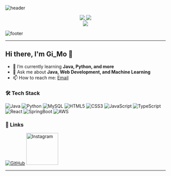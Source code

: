 ![header](https://capsule-render.vercel.app/api?type=wave&color=0:2b90d9,100:00c6ff&height=200&section=header&text=Gi_Mo&fontSize=30&fontColor=ffffff)
<div align="center">
  <a href="https://github.com/JiSangChoe/Java_basic">
    <img src="https://github-readme-stats.vercel.app/api/pin/?username=JiSangChoe&repo=Java_basic&theme=rose_pine" />
  </a>
  <img src="https://github-readme-stats.vercel.app/api/top-langs/?username=JiSangChoe&layout=compact&theme=rose_pine" />
</div>

<div align="center">
  <img src="https://github-readme-stats.vercel.app/api/wakatime?username=JiSangChoe&theme=rose_pine" />
</div>

![footer](https://capsule-render.vercel.app/api?type=wave&color=0:00c6ff,100:2b90d9&height=100&section=footer)

---

## Hi there, I'm Gi_Mo 👋

- 🌱 I’m currently learning **Java, Python, and more**
- 💬 Ask me about **Java, Web Development, and Machine Learning**
- 📫 How to reach me: [Email](mailto:chlwltkd512@naver.com)

### 🛠 Tech Stack
![Java](https://img.shields.io/badge/Java-%23ED8B00.svg?style=for-the-badge&logo=openjdk&logoColor=white)
![Python](https://img.shields.io/badge/Python-%2314354C.svg?style=for-the-badge&logo=python&logoColor=white)
![MySQL](https://img.shields.io/badge/MySQL-%2300f.svg?style=for-the-badge&logo=mysql&logoColor=white)
![HTML5](https://img.shields.io/badge/HTML5-%23E34F26.svg?style=for-the-badge&logo=html5&logoColor=white)
![CSS3](https://img.shields.io/badge/CSS3-%231572B6.svg?style=for-the-badge&logo=css3&logoColor=white)
![JavaScript](https://img.shields.io/badge/JavaScript-%23F7DF1E.svg?style=for-the-badge&logo=javascript&logoColor=black)
![TypeScript](https://img.shields.io/badge/TypeScript-%23007ACC.svg?style=for-the-badge&logo=typescript&logoColor=white)
![React](https://img.shields.io/badge/React-%234B8BF4.svg?style=for-the-badge&logo=react&logoColor=white)
![SpringBoot](https://img.shields.io/badge/SpringBoot-%236DB33F.svg?style=for-the-badge&logo=spring&logoColor=white)
![AWS](https://img.shields.io/badge/AWS-%23232F3E.svg?style=for-the-badge&logo=amazonaws&logoColor=white)

### 🔗 Links
[![GitHub](https://img.shields.io/badge/GitHub-%2312100E.svg?style=for-the-badge&logo=github&logoColor=white)](https://github.com/JiSangChoe)
[<img src="https://i.namu.wiki/i/PpCUHjc8PoAlAWoSip-m3KtgYMq7Ft1sI2BiCioMrclYCFdnjCEVKdPyXJ3yqXgHjgboqOp-8Q9z71WTisQy_A.svg" alt="Instagram" width="100"/>](https://www.instagram.com/ji_ij_sg/)

---

